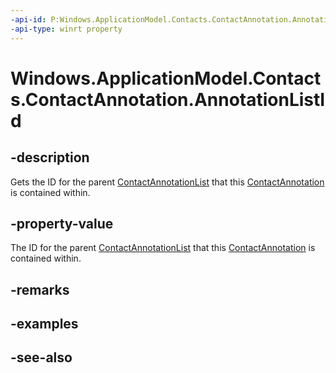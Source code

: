 ```yaml
---
-api-id: P:Windows.ApplicationModel.Contacts.ContactAnnotation.AnnotationListId
-api-type: winrt property
---
```


<!-- Property syntax
public string AnnotationListId { get; }
-->

# Windows.ApplicationModel.Contacts.ContactAnnotation.AnnotationListId

## -description
Gets the ID for the parent [ContactAnnotationList](contactannotationlist.md) that this [ContactAnnotation](contactannotation.md) is contained within.

## -property-value
The ID for the parent [ContactAnnotationList](contactannotationlist.md) that this [ContactAnnotation](contactannotation.md) is contained within.

## -remarks

## -examples

## -see-also
